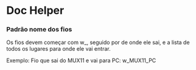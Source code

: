 # Doc Helper

### Padrão nome dos fios
Os fios devem começar com w_, seguido por de onde ele sai, e a lista de todos os lugares para onde ele vai entrar.

Exemplo: Fio que sai do MUX11 e vai para PC: w_MUX11_PC